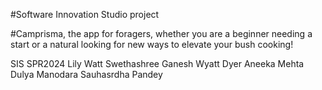 #Software Innovation Studio project

#Camprisma, the app for foragers, whether you are a beginner needing a start or a natural looking for new ways to elevate your bush cooking!

SIS SPR2024
Lily Watt
Swethashree Ganesh
Wyatt Dyer
Aneeka Mehta
Dulya Manodara
Sauhasrdha Pandey
